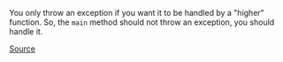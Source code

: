 You only throw an exception if you want it to be handled by a "higher" function.
 So, the `main` method should not throw an exception, you should handle it.
 
 [Source](https://stackoverflow.com/questions/17629321/throwing-exception-in-main-method)